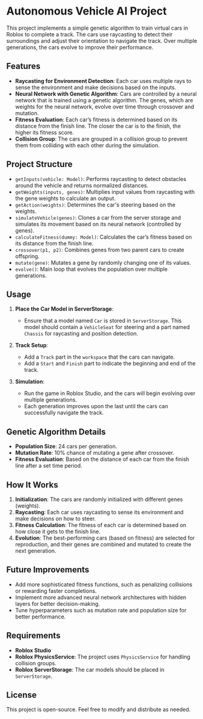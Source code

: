 # Autonomous Vehicle AI Project

This project implements a simple genetic algorithm to train virtual cars in Roblox to complete a track. The cars use raycasting to detect their surroundings and adjust their orientation to navigate the track. Over multiple generations, the cars evolve to improve their performance.

## Features
- **Raycasting for Environment Detection**: Each car uses multiple rays to sense the environment and make decisions based on the inputs.
- **Neural Network with Genetic Algorithm**: Cars are controlled by a neural network that is trained using a genetic algorithm. The genes, which are weights for the neural network, evolve over time through crossover and mutation.
- **Fitness Evaluation**: Each car’s fitness is determined based on its distance from the finish line. The closer the car is to the finish, the higher its fitness score.
- **Collision Group**: The cars are grouped in a collision group to prevent them from colliding with each other during the simulation.

## Project Structure

- `getInputs(vehicle: Model)`: Performs raycasting to detect obstacles around the vehicle and returns normalized distances.
- `getWeights(inputs, genes)`: Multiplies input values from raycasting with the gene weights to calculate an output.
- `getAction(weights)`: Determines the car's steering based on the weights.
- `simulateVehicle(genes)`: Clones a car from the server storage and simulates its movement based on its neural network (controlled by genes).
- `calculateFitness(dummy: Model)`: Calculates the car’s fitness based on its distance from the finish line.
- `crossover(p1, p2)`: Combines genes from two parent cars to create offspring.
- `mutate(gene)`: Mutates a gene by randomly changing one of its values.
- `evolve()`: Main loop that evolves the population over multiple generations.

## Usage

1. **Place the Car Model in ServerStorage**:
   - Ensure that a model named `Car` is stored in `ServerStorage`. This model should contain a `VehicleSeat` for steering and a part named `Chassis` for raycasting and position detection.

2. **Track Setup**:
   - Add a `Track` part in the `workspace` that the cars can navigate.
   - Add a `Start` and `Finish` part to indicate the beginning and end of the track.

3. **Simulation**:
   - Run the game in Roblox Studio, and the cars will begin evolving over multiple generations.
   - Each generation improves upon the last until the cars can successfully navigate the track.

## Genetic Algorithm Details

- **Population Size**: 24 cars per generation.
- **Mutation Rate**: 10% chance of mutating a gene after crossover.
- **Fitness Evaluation**: Based on the distance of each car from the finish line after a set time period.

## How It Works

1. **Initialization**: The cars are randomly initialized with different genes (weights).
2. **Raycasting**: Each car uses raycasting to sense its environment and make decisions on how to steer.
3. **Fitness Calculation**: The fitness of each car is determined based on how close it gets to the finish line.
4. **Evolution**: The best-performing cars (based on fitness) are selected for reproduction, and their genes are combined and mutated to create the next generation.

## Future Improvements

- Add more sophisticated fitness functions, such as penalizing collisions or rewarding faster completions.
- Implement more advanced neural network architectures with hidden layers for better decision-making.
- Tune hyperparameters such as mutation rate and population size for better performance.

## Requirements

- **Roblox Studio**
- **Roblox PhysicsService**: The project uses `PhysicsService` for handling collision groups.
- **Roblox ServerStorage**: The car models should be placed in `ServerStorage`.

## License

This project is open-source. Feel free to modify and distribute as needed.

